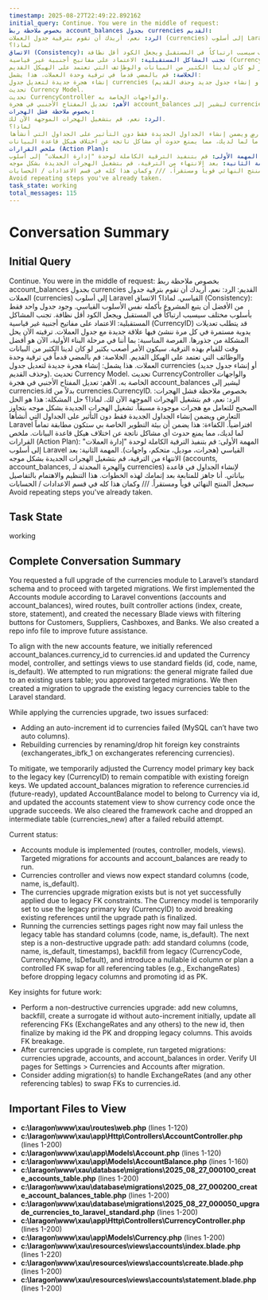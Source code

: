```yaml
---
timestamp: 2025-08-27T22:49:22.892162
initial_query: Continue. You were in the middle of request:
بخصوص ملاحظة ربط account_balances بجدول currencies القديم:
الرد: نعم، أريدك أن تقوم بترقية جدول العملات (currencies) إلى أسلوب Laravel القياسي.
لماذا؟
الاتساق (Consistency): من الأفضل أن يتبع المشروع بأكمله نفس الأسلوب القياسي. وجود جدول واحد فقط بأسلوب مختلف سيسبب ارتباكاً في المستقبل ويجعل الكود أقل نظافة.
تجنب المشاكل المستقبلية: الاعتماد على مفاتيح أجنبية غير قياسية (CurrencyID) قد يتطلب تعديلات يدوية مستمرة في كل مرة ننشئ فيها علاقة جديدة مع جدول العملات. ترقيته الآن يحل المشكلة من جذورها.
الفرصة المناسبة: بما أننا في مرحلة البناء الأولية، الآن هو أفضل وقت للقيام بهذه الترقية. سيكون الأمر أصعب بكثير لو كان لدينا الكثير من البيانات والوظائف التي تعتمد على الهيكل القديم.
الخلاصة: قم بالمضي قدماً في ترقية وحدة العملات. هذا يشمل:
إنشاء هجرة جديدة لتعديل جدول currencies (أو إنشاء جدول جديد وحذف القديم).
تحديث Currency Model.
تحديث CurrencyController والواجهات الخاصة به.
الأهم: تعديل المفتاح الأجنبي في هجرة account_balances ليشير إلى currencies.id بدلاً من currencies.CurrencyID.
بخصوص ملاحظة فشل الهجرات:
الرد: نعم، قم بتشغيل الهجرات الموجهة الآن لك.
لماذا؟
حل المشكلة: هذا هو الحل الصحيح للتعامل مع هجرات موجودة مسبقاً. تشغيل الهجرات الجديدة بشكل موجه يتجاوز التعارض ويضمن إنشاء الجداول الجديدة فقط دون التأثير على الجداول التي أنشأها Laravel افتراضياً.
الكفاءة: هذا يضمن أن بيئة التطوير الخاصة بي ستكون مطابقة تماماً لما لديك، مما يمنع حدوث أي مشاكل ناتجة عن اختلاف هيكل قاعدة البيانات.
ملخص القرارات (Action Plan):
المهمة الأولى: قم بتنفيذ الترقية الكاملة لوحدة "إدارة العملات" إلى أسلوب Laravel القياسي (هجرات، موديل، متحكم، واجهات).
المهمة الثانية: بعد الانتهاء من الترقية، قم بتشغيل الهجرات الجديدة بشكل موجه (accounts, account_balances, والهجرة المحدثة لـ currencies) لإنشاء الجداول في قاعدة بياناتي.
أنا جاهز للمتابعة بعد إتمامك لهذه الخطوات. هذا التنظيم والاهتمام بالتفاصيل سيجعل المنتج النهائي قوياً ومستقراً. /// وكمان هذا كله في قسم الاعدادات / الحسابات 
Avoid repeating steps you've already taken.
task_state: working
total_messages: 115
---
```


# Conversation Summary

## Initial Query
Continue. You were in the middle of request:
بخصوص ملاحظة ربط account_balances بجدول currencies القديم:
الرد: نعم، أريدك أن تقوم بترقية جدول العملات (currencies) إلى أسلوب Laravel القياسي.
لماذا؟
الاتساق (Consistency): من الأفضل أن يتبع المشروع بأكمله نفس الأسلوب القياسي. وجود جدول واحد فقط بأسلوب مختلف سيسبب ارتباكاً في المستقبل ويجعل الكود أقل نظافة.
تجنب المشاكل المستقبلية: الاعتماد على مفاتيح أجنبية غير قياسية (CurrencyID) قد يتطلب تعديلات يدوية مستمرة في كل مرة ننشئ فيها علاقة جديدة مع جدول العملات. ترقيته الآن يحل المشكلة من جذورها.
الفرصة المناسبة: بما أننا في مرحلة البناء الأولية، الآن هو أفضل وقت للقيام بهذه الترقية. سيكون الأمر أصعب بكثير لو كان لدينا الكثير من البيانات والوظائف التي تعتمد على الهيكل القديم.
الخلاصة: قم بالمضي قدماً في ترقية وحدة العملات. هذا يشمل:
إنشاء هجرة جديدة لتعديل جدول currencies (أو إنشاء جدول جديد وحذف القديم).
تحديث Currency Model.
تحديث CurrencyController والواجهات الخاصة به.
الأهم: تعديل المفتاح الأجنبي في هجرة account_balances ليشير إلى currencies.id بدلاً من currencies.CurrencyID.
بخصوص ملاحظة فشل الهجرات:
الرد: نعم، قم بتشغيل الهجرات الموجهة الآن لك.
لماذا؟
حل المشكلة: هذا هو الحل الصحيح للتعامل مع هجرات موجودة مسبقاً. تشغيل الهجرات الجديدة بشكل موجه يتجاوز التعارض ويضمن إنشاء الجداول الجديدة فقط دون التأثير على الجداول التي أنشأها Laravel افتراضياً.
الكفاءة: هذا يضمن أن بيئة التطوير الخاصة بي ستكون مطابقة تماماً لما لديك، مما يمنع حدوث أي مشاكل ناتجة عن اختلاف هيكل قاعدة البيانات.
ملخص القرارات (Action Plan):
المهمة الأولى: قم بتنفيذ الترقية الكاملة لوحدة "إدارة العملات" إلى أسلوب Laravel القياسي (هجرات، موديل، متحكم، واجهات).
المهمة الثانية: بعد الانتهاء من الترقية، قم بتشغيل الهجرات الجديدة بشكل موجه (accounts, account_balances, والهجرة المحدثة لـ currencies) لإنشاء الجداول في قاعدة بياناتي.
أنا جاهز للمتابعة بعد إتمامك لهذه الخطوات. هذا التنظيم والاهتمام بالتفاصيل سيجعل المنتج النهائي قوياً ومستقراً. /// وكمان هذا كله في قسم الاعدادات / الحسابات 
Avoid repeating steps you've already taken.

## Task State
working

## Complete Conversation Summary
You requested a full upgrade of the currencies module to Laravel’s standard schema and to proceed with targeted migrations. We first implemented the Accounts module according to Laravel conventions (accounts and account_balances), wired routes, built controller actions (index, create, store, statement), and created the necessary Blade views with filtering buttons for Customers, Suppliers, Cashboxes, and Banks. We also created a repo info file to improve future assistance.

To align with the new accounts feature, we initially referenced account_balances.currency_id to currencies.id and updated the Currency model, controller, and settings views to use standard fields (id, code, name, is_default). We attempted to run migrations: the general migrate failed due to an existing users table; you approved targeted migrations. We then created a migration to upgrade the existing legacy currencies table to the Laravel standard.

While applying the currencies upgrade, two issues surfaced:
- Adding an auto-increment id to currencies failed (MySQL can’t have two auto columns).
- Rebuilding currencies by renaming/drop hit foreign key constraints (exchangerates_ibfk_1 on exchangerates referencing currencies).

To mitigate, we temporarily adjusted the Currency model primary key back to the legacy key (CurrencyID) to remain compatible with existing foreign keys. We updated account_balances migration to reference currencies.id (future-ready), updated AccountBalance model to belong to Currency via id, and updated the accounts statement view to show currency code once the upgrade succeeds. We also cleared the framework cache and dropped an intermediate table (currencies_new) after a failed rebuild attempt.

Current status:
- Accounts module is implemented (routes, controller, models, views). Targeted migrations for accounts and account_balances are ready to run.
- Currencies controller and views now expect standard columns (code, name, is_default).
- The currencies upgrade migration exists but is not yet successfully applied due to legacy FK constraints. The Currency model is temporarily set to use the legacy primary key (CurrencyID) to avoid breaking existing references until the upgrade path is finalized.
- Running the currencies settings pages right now may fail unless the legacy table has standard columns (code, name, is_default). The next step is a non-destructive upgrade path: add standard columns (code, name, is_default, timestamps), backfill from legacy (CurrencyCode, CurrencyName, IsDefault), and introduce a nullable id column or plan a controlled FK swap for all referencing tables (e.g., ExchangeRates) before dropping legacy columns and promoting id as PK.

Key insights for future work:
- Perform a non-destructive currencies upgrade: add new columns, backfill, create a surrogate id without auto-increment initially, update all referencing FKs (ExchangeRates and any others) to the new id, then finalize by making id the PK and dropping legacy columns. This avoids FK breakage.
- After currencies upgrade is complete, run targeted migrations: currencies upgrade, accounts, and account_balances in order. Verify UI pages for Settings > Currencies and Accounts after migration.
- Consider adding migration(s) to handle ExchangeRates (and any other referencing tables) to swap FKs to currencies.id.

## Important Files to View

- **c:\laragon\www\xau\routes\web.php** (lines 1-120)
- **c:\laragon\www\xau\app\Http\Controllers\AccountController.php** (lines 1-200)
- **c:\laragon\www\xau\app\Models\Account.php** (lines 1-120)
- **c:\laragon\www\xau\app\Models\AccountBalance.php** (lines 1-160)
- **c:\laragon\www\xau\database\migrations\2025_08_27_000100_create_accounts_table.php** (lines 1-200)
- **c:\laragon\www\xau\database\migrations\2025_08_27_000200_create_account_balances_table.php** (lines 1-200)
- **c:\laragon\www\xau\database\migrations\2025_08_27_000050_upgrade_currencies_to_laravel_standard.php** (lines 1-200)
- **c:\laragon\www\xau\app\Http\Controllers\CurrencyController.php** (lines 1-200)
- **c:\laragon\www\xau\app\Models\Currency.php** (lines 1-200)
- **c:\laragon\www\xau\resources\views\accounts\index.blade.php** (lines 1-220)
- **c:\laragon\www\xau\resources\views\accounts\create.blade.php** (lines 1-200)
- **c:\laragon\www\xau\resources\views\accounts\statement.blade.php** (lines 1-200)

